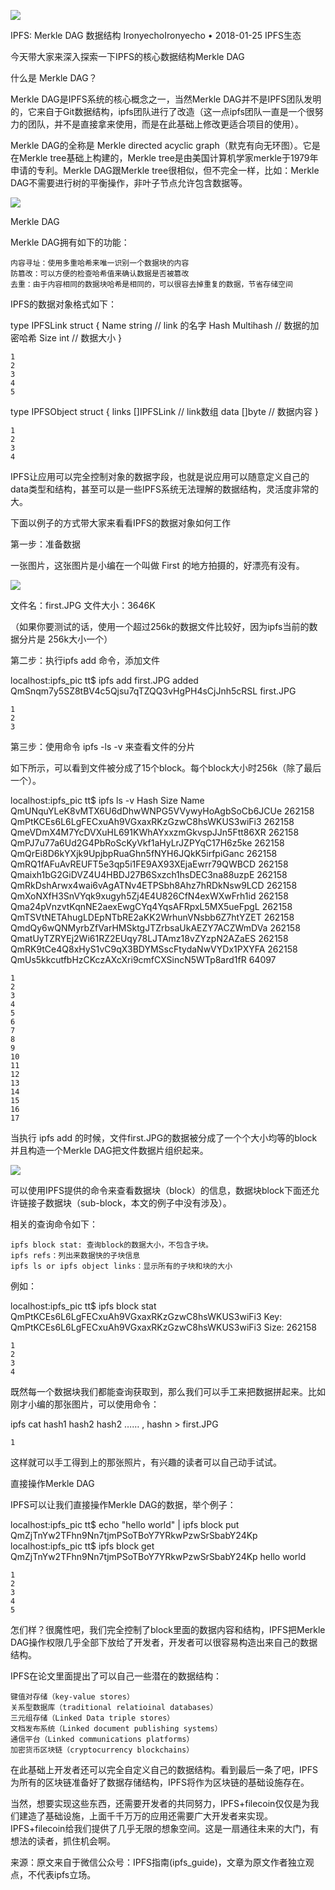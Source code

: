 
![](/ipfs/img/ipfs_merkle_01.bmp)

IPFS: Merkle DAG 数据结构
IronyechoIronyecho
 • 2018-01-25 IPFS生态	

今天带大家来深入探索一下IPFS的核心数据结构Merkle DAG

什么是 Merkle DAG？

Merkle DAG是IPFS系统的核心概念之一，当然Merkle DAG并不是IPFS团队发明的，它来自于Git数据结构，ipfs团队进行了改造（这一点ipfs团队一直是一个很努力的团队，并不是直接拿来使用，而是在此基础上修改更适合项目的使用）。

Merkle DAG的全称是 Merkle directed acyclic graph（默克有向无环图）。它是在Merkle tree基础上构建的，Merkle tree是由美国计算机学家merkle于1979年申请的专利。Merkle DAG跟Merkle tree很相似，但不完全一样，比如：Merkle DAG不需要进行树的平衡操作，非叶子节点允许包含数据等。

![](/ipfs/img/ipfs_merkle_02.bmp)

Merkle DAG

Merkle DAG拥有如下的功能：

    内容寻址：使用多重哈希来唯一识别一个数据块的内容
    防篡改：可以方便的检查哈希值来确认数据是否被篡改
    去重：由于内容相同的数据块哈希是相同的，可以很容去掉重复的数据，节省存储空间

IPFS的数据对象格式如下：

type IPFSLink struct {
  Name string             // link 的名字
  Hash Multihash        // 数据的加密哈希
  Size int                    // 数据大小
}

    1
    2
    3
    4
    5

type IPFSObject struct {
  links []IPFSLink             // link数组
  data []byte        // 数据内容
}

    1
    2
    3
    4

IPFS让应用可以完全控制对象的数据字段，也就是说应用可以随意定义自己的data类型和结构，甚至可以是一些IPFS系统无法理解的数据结构，灵活度非常的大。

下面以例子的方式带大家来看看IPFS的数据对象如何工作

第一步：准备数据

一张图片，这张图片是小编在一个叫做 First 的地方拍摄的，好漂亮有没有。

![](/ipfs/img/ipfs_merkle_03.bmp)

文件名：first.JPG  文件大小：3646K

（如果你要测试的话，使用一个超过256k的数据文件比较好，因为ipfs当前的数据分片是 256k大小一个）

第二步：执行ipfs add 命令，添加文件

localhost:ipfs_pic tt$ ipfs add first.JPG
added
QmSnqm7y5SZ8tBV4c5Qjsu7qTZQQ3vHgPH4sCjJnh5cRSL first.JPG

    1
    2
    3

第三步：使用命令 ipfs -ls -v 来查看文件的分片

如下所示，可以看到文件被分成了15个block。每个block大小时256k（除了最后一个）。

localhost:ipfs_pic tt$ ipfs ls -v
Hash                                           Size   Name
QmUNquYLeK8vMTX6U6dDhwWNPG5VVywyHoAgbSoCb6JCUe 262158
QmPtKCEs6L6LgFECxuAh9VGxaxRKzGzwC8hsWKUS3wiFi3 262158
QmeVDmX4M7YcDVXuHL691KWhAYxxzmGkvspJJn5Ftt86XR 262158
QmPJ7u77a6Ud2G4PbRoScKyVkf1aHyLrJZPYqC17H6z5ke 262158
QmQrEi8D6kYXjk9UpjbpRuaGhn5fNYH6JQkK5irfpiGanc 262158
QmRQ1fAFuAvREUFT5e3qp5i1FE9AX93XEjaEwrr79QWBCD 262158
Qmaixh1bG2GiDVZ4U4HBDJ27B6Sxzch1hsDEC3na88uzpE 262158
QmRkDshArwx4wai6vAgATNv4ETPSbh8Ahz7hRDkNsw9LCD 262158
QmXoNXfH3SnVYqk9xugyh5Zj4E4U826CfN4exWXwFrh1id 262158
Qma24pVnzvtKqnNE2aexEwgCYq4YqsAFRpxL5MX5ueFpgL 262158
QmTSVtNETAhugLDEpNTbRE2aKK2WrhunVNsbb6Z7htYZET 262158
QmdQy6wQNMyrbZfVarHMSktgJTZrbsaUkAEZY7ACZWmDVa 262158
QmatUyTZRYEj2Wi61RZ2EUqy78LJTAmz18vZYzpN2AZaES 262158
QmRK9tCe4Q8xHyS1vC9qX3BDYMSscFtydaNwVYDx1PXYFA 262158
QmUs5kkcutfbHzCKczAXcXri9cmfCXSincN5WTp8ard1fR 64097

    1
    2
    3
    4
    5
    6
    7
    8
    9
    10
    11
    12
    13
    14
    15
    16
    17

当执行 ipfs add 的时候，文件first.JPG的数据被分成了一个个大小均等的block并且构造一个Merkle DAG把文件数据片组织起来。


![](/ipfs/img/ipfs_merkle_04.bmp)

可以使用IPFS提供的命令来查看数据块（block）的信息，数据块block下面还允许链接子数据块（sub-block，本文的例子中没有涉及）。

相关的查询命令如下：

    ipfs block stat: 查询block的数据大小，不包含子块。
    ipfs refs：列出来数据快的子块信息
    ipfs ls or ipfs object links：显示所有的子块和块的大小

例如：

localhost:ipfs_pic tt$ ipfs block stat
QmPtKCEs6L6LgFECxuAh9VGxaxRKzGzwC8hsWKUS3wiFi3
Key: QmPtKCEs6L6LgFECxuAh9VGxaxRKzGzwC8hsWKUS3wiFi3
Size: 262158

    1
    2
    3
    4

既然每一个数据块我们都能查询获取到，那么我们可以手工来把数据拼起来。比如刚才小编的那张图片，可以使用命令：

ipfs cat hash1 hash2 hash2 …… , hashn > first.JPG

    1

这样就可以手工得到上的那张照片，有兴趣的读者可以自己动手试试。

直接操作Merkle DAG

IPFS可以让我们直接操作Merkle DAG的数据，举个例子：

localhost:ipfs_pic tt$ echo "hello world" | ipfs block put
QmZjTnYw2TFhn9Nn7tjmPSoTBoY7YRkwPzwSrSbabY24Kp
localhost:ipfs_pic tt$ ipfs block get
QmZjTnYw2TFhn9Nn7tjmPSoTBoY7YRkwPzwSrSbabY24Kp
hello world

    1
    2
    3
    4
    5

怎们样？很魔性吧，我们完全控制了block里面的数据内容和结构，IPFS把Merkle DAG操作权限几乎全部下放给了开发者，开发者可以很容易构造出来自己的数据结构。

IPFS在论文里面提出了可以自己一些潜在的数据结构：

    键值对存储（key-value stores）
    关系型数据库（traditional relatioinal databases）
    三元组存储（Linked Data triple stores）
    文档发布系统（Linked document publishing systems）
    通信平台（Linked communications platforms）
    加密货币区块链（cryptocurrency blockchains）

在此基础上开发者还可以完全自定义自己的数据结构。看到最后一条了吧，IPFS为所有的区块链准备好了数据存储结构，IPFS将作为区块链的基础设施存在。

当然，想要实现这些东西，还需要开发者的共同努力，IPFS+filecoin仅仅是为我们建造了基础设施，上面千千万万的应用还需要广大开发者来实现。IPFS+filecoin给我们提供了几乎无限的想象空间。这是一扇通往未来的大门，有想法的读者，抓住机会啊。

来源：原文来自于微信公众号：IPFS指南(ipfs_guide)，文章为原文作者独立观点，不代表ipfs立场。
